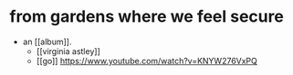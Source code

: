 # from gardens where we feel secure

- an [[album]].
  - [[virginia astley]]
  - [[go]] https://www.youtube.com/watch?v=KNYW276VxPQ

